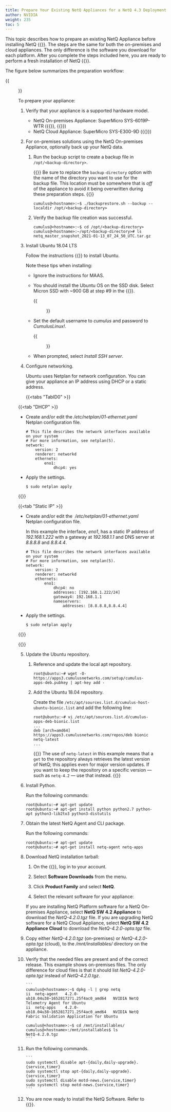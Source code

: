 ```yaml
---
title: Prepare Your Existing NetQ Appliances for a NetQ 4.3 Deployment
author: NVIDIA
weight: 235
toc: 5
---
```


This topic describes how to prepare an existing NetQ Appliance before installing NetQ {{<version>}}. The steps are the same for both the on-premises and cloud appliances. The only difference is the software you download for each platform. After you complete the steps included here, you are ready to perform a fresh installation of NetQ {{<version>}}.

The figure below summarizes the preparation workflow:

{{<figure src="/images/netq/install-appl-prep-workflow-300.png" width="700">}}

To prepare your appliance:

1. Verify that your appliance is a supported hardware model.

    - NetQ On-premises Appliance: SuperMicro SYS-6019P-WTR ({{<exlink url="https://www.supermicro.com/manuals/superserver/1U/MNL-1943.pdf" text="user manual">}}, {{<exlink url="https://www.supermicro.com/QuickRefs/superserver/1U/QRG-1943.pdf" text="quick reference guide">}})
    - NetQ Cloud Appliance: SuperMicro SYS-E300-9D ({{<exlink url="https://www.supermicro.com/manuals/superserver/mini-itx/MNL-2094.pdf" text="user manual">}})

2. For on-premises solutions using the NetQ On-premises Appliance, optionally back up your NetQ data.

    1. Run the backup script to create a backup file in `/opt/<backup-directory>`.

        {{<notice note>}}
    Be sure to replace the <code>backup-directory</code> option with the name of the directory you want to use for the backup file. This location must be somewhere that is <em>off</em> of the appliance to avoid it being overwritten during these preparation steps.
        {{</notice>}}

        ```
        cumulus@<hostname>:~$ ./backuprestore.sh --backup --localdir /opt/<backup-directory>
        ```

    2. Verify the backup file creation was successful.

        ```
        cumulus@<hostname>:~$ cd /opt/<backup-directory>
        cumulus@<hostname>:~/opt/<backup-directory># ls
        netq_master_snapshot_2021-01-13_07_24_50_UTC.tar.gz
        ```

3. Install Ubuntu 18.04 LTS

    Follow the instructions {{<exlink url="https://www.fosslinux.com/6406/how-to-install-ubuntu-server-18-04-lts.htm" text="here">}} to install Ubuntu.

    Note these tips when installing:

    - Ignore the instructions for MAAS.
    - You should install the Ubuntu OS on the SSD disk. Select Micron SSD with ~900 GB at step #9 in the {{<exlink url="https://www.fosslinux.com/6406/how-to-install-ubuntu-server-18-04-lts.htm" text="Ubuntu instructions">}}.

        {{<figure src="/images/netq/install-ubuntu-ssd-selection-240.png" width="700">}}

    - Set the default username to *cumulus* and password to *CumulusLinux!*.

        {{<figure src="/images/netq/install-ubuntu-set-creds-240.png" width="700">}}

    - When prompted, select *Install SSH server*.

4. Configure networking.

    Ubuntu uses Netplan for network configuration. You can give your appliance an IP address using DHCP or a static address.

    {{<tabs "TabID0" >}}
    
{{<tab "DHCP" >}}

- Create and/or edit the  */etc/netplan/01-ethernet.yaml* Netplan configuration file.

    ```
    # This file describes the network interfaces available on your system
    # For more information, see netplan(5).
    network:
        version: 2
        renderer: networkd
        ethernets:
            eno1:
                dhcp4: yes
    ```

- Apply the settings.

    ```
    $ sudo netplan apply
    ```

{{</tab>}}

{{<tab "Static IP" >}}

- Create and/or edit the  */etc/netplan/01-ethernet.yaml* Netplan configuration file.

    In this example the interface, *eno1*, has a static IP address of *192.168.1.222* with a gateway at *192.168.1.1* and DNS server at *8.8.8.8* and *8.8.4.4*.

    ```
    # This file describes the network interfaces available on your system
    # For more information, see netplan(5).
    network:
        version: 2
        renderer: networkd
        ethernets:
            eno1:
                dhcp4: no
                addresses: [192.168.1.222/24]
                gateway4: 192.168.1.1
                nameservers:
                    addresses: [8.8.8.8,8.8.4.4]
    ```

- Apply the settings.

    ```
    $ sudo netplan apply
    ```

{{</tab>}}

{{</tabs>}}

5. Update the Ubuntu repository.

    1. Reference and update the local apt repository.

        ```
        root@ubuntu:~# wget -O- https://apps3.cumulusnetworks.com/setup/cumulus-apps-deb.pubkey | apt-key add -
        ```

    2. Add the Ubuntu 18.04 repository.

        Create the file `/etc/apt/sources.list.d/cumulus-host-ubuntu-bionic.list` and add
    the following line:

        ```
        root@ubuntu:~# vi /etc/apt/sources.list.d/cumulus-apps-deb-bionic.list
        ...
        deb [arch=amd64] https://apps3.cumulusnetworks.com/repos/deb bionic netq-latest
        ...
        ```

        {{<notice note>}}
The use of <code>netq-latest</code> in this example means that a <code>get</code> to the repository always retrieves the latest version of NetQ; this applies even for major version updates. If you want to keep the repository on a specific version &mdash; such as <code>netq-4.2</code> &mdash; use that instead.
        {{</notice>}}

6. Install Python.

    Run the following commands:

    ```
    root@ubuntu:~# apt-get update
    root@ubuntu:~# apt-get install python python2.7 python-apt python3-lib2to3 python3-distutils
    ```

7. Obtain the latest NetQ Agent and CLI package.

    Run the following commands:

    ```
    root@ubuntu:~# apt-get update
    root@ubuntu:~# apt-get install netq-agent netq-apps
    ```

8. Download NetQ installation tarball:

    1. On the {{<exlink url="https://ui.licensing.nvidia.com/login" text="NVIDIA Licensing Portal">}}, log in to your account.

    2. Select **Software Downloads** from the menu.

    3. Click **Product Family** and select **NetQ**.

    4. Select the relevant software for your appliance:

    If you are installing NetQ Platform software for a NetQ On-premises Appliance, select **NetQ SW 4.2 Appliance** to download the *NetQ-4.2.0.tgz* file. If you are upgrading NetQ software for a NetQ Cloud Appliance, select **NetQ SW 4.2 Appliance Cloud** to download the *NetQ-4.2.0-opta.tgz* file.


9. Copy either *NetQ-4.2.0.tgz* (on-premises) or *NetQ-4.2.0-opta.tgz* (cloud), to the */mnt/installables/* directory on the appliance.

10. Verify that the needed files are present and of the correct release. This example shows on-premises files. The only difference for cloud files is that it should list *NetQ-4.2.0-opta.tgz* instead of *NetQ-4.2.0.tgz*.

        ```
        cumulus@<hostname>:~$ dpkg -l | grep netq
        ii  netq-agent   4.2.0-ub18.04u38~1652817271.25f4ac0_amd64   NVIDIA NetQ Telemetry Agent for Ubuntu
        ii  netq-apps    4.2.0-ub18.04u38~1652817271.25f4ac0_amd64   NVIDIA NetQ Fabric Validation Application for Ubuntu

        cumulus@<hostname>:~$ cd /mnt/installables/
        cumulus@<hostname>:/mnt/installables$ ls
        NetQ-4.2.0.tgz
        ```

11. Run the following commands.

        ```
        sudo systemctl disable apt-{daily,daily-upgrade}.{service,timer}
        sudo systemctl stop apt-{daily,daily-upgrade}.{service,timer}
        sudo systemctl disable motd-news.{service,timer}
        sudo systemctl stop motd-news.{service,timer}
        ```

12. You are now ready to install the NetQ Software. Refer to {{<link title="Install NetQ Using the CLI">}}.